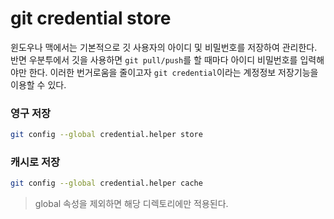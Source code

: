 git credential store
===
윈도우나 맥에서는 기본적으로 깃 사용자의 아이디 및 비밀번호를 저장하여 관리한다.
반면 우분투에서 깃을 사용하면 `git pull/push`를 할 때마다 아이디 비밀번호를 입력해야만 한다. 이러한 번거로움을 줄이고자 `git credential`이라는 계정정보 저장기능을 이용할 수 있다.

### 영구 저장
```bash
git config --global credential.helper store
```

### 캐시로 저장
```bash
git config --global credential.helper cache
```
> global 속성을 제외하면 해당 디렉토리에만 적용된다.
